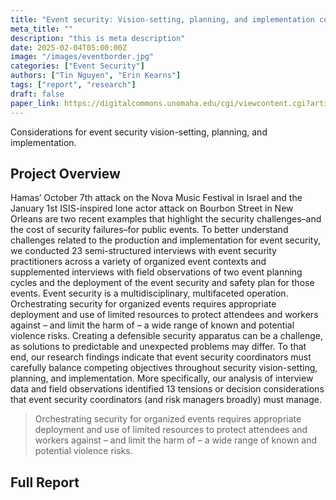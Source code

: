 ```yaml
---
title: "Event security: Vision-setting, planning, and implementation considerations"
meta_title: ""
description: "this is meta description"
date: 2025-02-04T05:00:00Z
image: "/images/eventborder.jpg"
categories: ["Event Security"]
authors: ["Tin Nguyen", "Erin Kearns"]
tags: ["report", "research"]
draft: false
paper_link: https://digitalcommons.unomaha.edu/cgi/viewcontent.cgi?article=1126&context=ncitereportsresearch
---
```


Considerations for event security vision-setting, planning, and implementation. 

<!--more-->

## Project Overview

Hamas’ October 7th attack on the Nova Music Festival in Israel and the January 1st ISIS-inspired lone actor attack on Bourbon Street in New Orleans are two recent examples that highlight the security challenges–and the cost of security failures–for public events. To better understand challenges related to the production and implementation for event security, we conducted 23 semi-structured interviews with event security practitioners across a variety of organized event contexts and supplemented interviews with field observations of two event planning cycles and the deployment of the event security and safety plan for those events. 
Event security is a multidisciplinary, multifaceted operation. Orchestrating security for organized events requires appropriate deployment and use of limited resources to protect attendees and workers against – and limit the harm of – a wide range of known and potential violence risks. Creating a defensible security apparatus can be a challenge, as solutions to predictable and unexpected problems may differ. To that end, our research findings indicate that event security coordinators must carefully balance competing objectives throughout security vision-setting, planning, and implementation. More specifically, our analysis of interview data and field observations identified 13 tensions or decision considerations that event security coordinators (and risk managers broadly) must manage.

> Orchestrating security for organized events requires appropriate deployment and use of limited resources to protect attendees and workers against – and limit the harm of – a wide range of known and potential violence risks.

## Full Report
